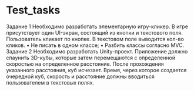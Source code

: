 # Test_tasks
 Задание 1 Необходимо разработать элементарную игру-кликер. В игре присутствует один UI-экран, состоящий из кнопки и текстового поля. Пользователь кликает по кнопке. В текстовом поле выводится кол-во кликов. • Не писать в одном классе; • Разбить классы согласно MVC.  Задание 2 Необходимо разработать Unity-проект. Приложение должно спаунить 3D-кубы, которые затем перемещаются с определенной скоростью на определенное расстояние. После прохождения указанного расстояния, куб исчезает. Время, через которое создается очередной куб, скорость и расстояние должны вводиться пользователем в текстовых полях.
